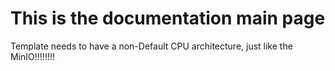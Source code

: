 # This is the documentation main page


Template needs to have a non-Default CPU architecture, just like the MinIO!!!!!!!!
